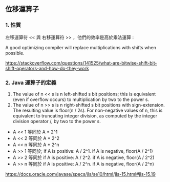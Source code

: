 ## 位移運算子
### 1. 性質
左移運算符 << 與 右移運算符 >> ，他們的效率是高於乘法運算 :

A good optimizing compiler will replace multiplications with shifts when possible.

https://stackoverflow.com/questions/141525/what-are-bitwise-shift-bit-shift-operators-and-how-do-they-work

### 2. Java 運算子的定義
1. The value of n << s is n left-shifted s bit positions; this is equivalent (even if overflow occurs) to multiplication by two to the power s.
2. The value of n >> s is n right-shifted s bit positions with sign-extension. The resulting value is floor(n / 2s).
   For non-negative values of n, this is equivalent to truncating integer division, as computed by the integer division operator /, by two to the power s.
* A << 1 等同於 A * 2^1
* A << 2 等同於 A * 2^2
* A << n 等同於 A * 2^n
* A >> 1 等同於; if A is positive:  A / 2^1.  if A is negative, floor(A / 2^1)
* A >> 2 等同於 if A is positive:  A / 2^2.  if A is negative, floor(A / 2^2)
* A >> n 等同於 if A is positive:  A / 2^n.  if A is negative, floor(A / 2^n)

https://docs.oracle.com/javase/specs/jls/se10/html/jls-15.html#jls-15.19

